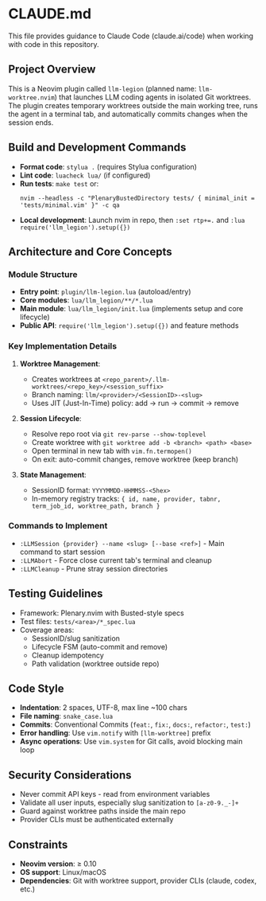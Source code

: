 # CLAUDE.md

This file provides guidance to Claude Code (claude.ai/code) when working with code in this repository.

## Project Overview

This is a Neovim plugin called `llm-legion` (planned name: `llm-worktree.nvim`) that launches LLM coding agents in isolated Git worktrees. The plugin creates temporary worktrees outside the main working tree, runs the agent in a terminal tab, and automatically commits changes when the session ends.

## Build and Development Commands

- **Format code**: `stylua .` (requires Stylua configuration)
- **Lint code**: `luacheck lua/` (if configured)
- **Run tests**: `make test` or:
  ```
  nvim --headless -c "PlenaryBustedDirectory tests/ { minimal_init = 'tests/minimal.vim' }" -c qa
  ```
- **Local development**: Launch nvim in repo, then `:set rtp+=.` and `:lua require('llm_legion').setup({})`

## Architecture and Core Concepts

### Module Structure
- **Entry point**: `plugin/llm-legion.lua` (autoload/entry)
- **Core modules**: `lua/llm_legion/**/*.lua`
- **Main module**: `lua/llm_legion/init.lua` (implements setup and core lifecycle)
- **Public API**: `require('llm_legion').setup({})` and feature methods

### Key Implementation Details

1. **Worktree Management**:
   - Creates worktrees at `<repo_parent>/.llm-worktrees/<repo_key>/<session_suffix>`
   - Branch naming: `llm/<provider>/<SessionID>-<slug>`
   - Uses JIT (Just-In-Time) policy: add → run → commit → remove

2. **Session Lifecycle**:
   - Resolve repo root via `git rev-parse --show-toplevel`
   - Create worktree with `git worktree add -b <branch> <path> <base>`
   - Open terminal in new tab with `vim.fn.termopen()`
   - On exit: auto-commit changes, remove worktree (keep branch)

3. **State Management**:
   - SessionID format: `YYYYMMDD-HHMMSS-<5hex>`
   - In-memory registry tracks: `{ id, name, provider, tabnr, term_job_id, worktree_path, branch }`

### Commands to Implement

- `:LLMSession {provider} --name <slug> [--base <ref>]` - Main command to start session
- `:LLMAbort` - Force close current tab's terminal and cleanup
- `:LLMCleanup` - Prune stray session directories

## Testing Guidelines

- Framework: Plenary.nvim with Busted-style specs
- Test files: `tests/<area>/*_spec.lua`
- Coverage areas:
  - SessionID/slug sanitization
  - Lifecycle FSM (auto-commit and remove)
  - Cleanup idempotency
  - Path validation (worktree outside repo)

## Code Style

- **Indentation**: 2 spaces, UTF-8, max line ~100 chars
- **File naming**: `snake_case.lua`
- **Commits**: Conventional Commits (`feat:`, `fix:`, `docs:`, `refactor:`, `test:`)
- **Error handling**: Use `vim.notify` with `[llm-worktree]` prefix
- **Async operations**: Use `vim.system` for Git calls, avoid blocking main loop

## Security Considerations

- Never commit API keys - read from environment variables
- Validate all user inputs, especially slug sanitization to `[a-z0-9._-]+`
- Guard against worktree paths inside the main repo
- Provider CLIs must be authenticated externally

## Constraints

- **Neovim version**: ≥ 0.10
- **OS support**: Linux/macOS
- **Dependencies**: Git with worktree support, provider CLIs (claude, codex, etc.)